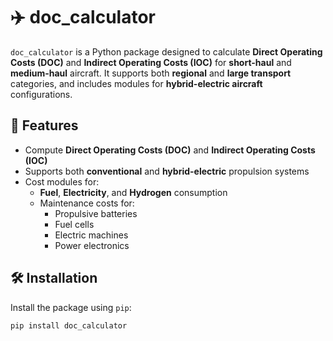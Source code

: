 # ✈️ doc_calculator

`doc_calculator` is a Python package designed to calculate **Direct Operating Costs (DOC)** and **Indirect Operating Costs (IOC)** for **short-haul** and **medium-haul** aircraft. It supports both **regional** and **large transport** categories, and includes modules for **hybrid-electric aircraft** configurations.

## 🚀 Features

- Compute **Direct Operating Costs (DOC)** and **Indirect Operating Costs (IOC)**
- Supports both **conventional** and **hybrid-electric** propulsion systems
- Cost modules for:
  - **Fuel**, **Electricity**, and **Hydrogen** consumption
  - Maintenance costs for:
    - Propulsive batteries
    - Fuel cells
    - Electric machines
    - Power electronics

## 🛠️ Installation

Install the package using `pip`:

```bash
pip install doc_calculator

